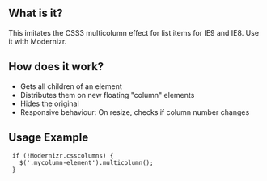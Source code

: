 ## What is it?

This imitates the CSS3 multicolumn effect for list items for IE9 and IE8.
Use it with Modernizr.

## How does it work?
- Gets all children of an element
- Distributes them on new floating "column" elements
- Hides the original
- Responsive behaviour: On resize, checks if column number changes

## Usage Example
```
 if (!Modernizr.csscolumns) {
   $('.mycolumn-element').multicolumn();
 }
```
